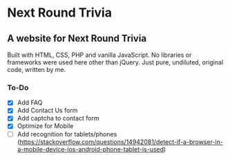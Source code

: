 # Next Round Trivia
## A website for Next Round Trivia

Built with HTML, CSS, PHP and vanilla JavaScript. No libraries or frameworks were used here other than jQuery. Just pure, undiluted, original code, written by me.

### To-Do

- [x] Add FAQ
- [x] Add Contact Us form
- [x] Add captcha to contact form
- [x] Optimize for Mobile
- [ ] Add recognition for tablets/phones (https://stackoverflow.com/questions/14942081/detect-if-a-browser-in-a-mobile-device-ios-android-phone-tablet-is-used)
